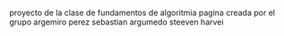 proyecto de la clase de fundamentos de algoritmia 
pagina creada por el grupo 
argemiro perez
sebastian argumedo
steeven harvei 
